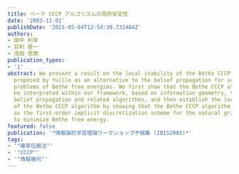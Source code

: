 ```yaml
---
title: ベーテ CCCP アルゴリズムの局所安定性
date: '2003-11-01'
publishDate: '2021-05-04T12:54:39.731484Z'
authors:
- 田中 利幸
- 甘利 俊一
- 池田 思朗
publication_types:
- '1'
abstract: We present a result on the local stability of the Bethe CCCP algorithm,
  proposed by Yuille as an alternative to the belief propagation for solving minimization
  problems of Bethe free energies. We first show that the Bethe CCCP algorithm can
  be interpreted within our framework, based on information geometry, to analyze the
  belief propagation and related algorithms, and then establish the local stability
  of the Bethe CCCP algorithm by showing that the Bethe CCCP algorithm is derived
  as the first-order implicit discretization scheme for the natural gradient algorithm
  to minimize Bethe free energy.
featured: false
publication: '*情報論的学習理論ワークショップ予稿集 (IBIS2003)*'
tags:
- '"確率伝搬法"'
- '"CCCP"'
- '"情報幾何"'
---
```

